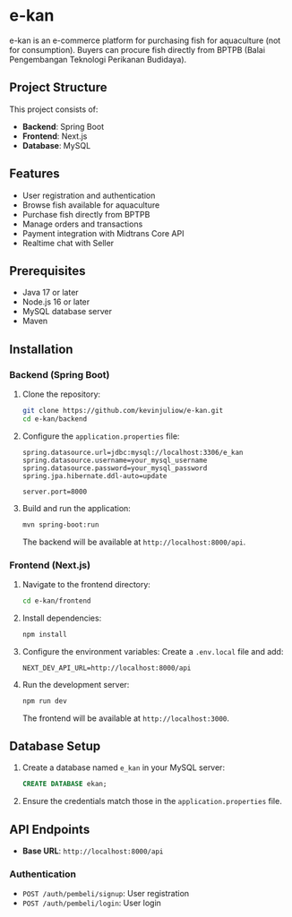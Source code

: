 # e-kan

e-kan is an e-commerce platform for purchasing fish for aquaculture (not for consumption). Buyers can procure fish directly from BPTPB (Balai Pengembangan Teknologi Perikanan Budidaya).

## Project Structure

This project consists of:

- **Backend**: Spring Boot
- **Frontend**: Next.js
- **Database**: MySQL

## Features

- User registration and authentication
- Browse fish available for aquaculture
- Purchase fish directly from BPTPB
- Manage orders and transactions
- Payment integration with Midtrans Core API
- Realtime chat with Seller

## Prerequisites

- Java 17 or later
- Node.js 16 or later
- MySQL database server
- Maven

## Installation

### Backend (Spring Boot)
1. Clone the repository:
   ```bash
   git clone https://github.com/kevinjuliow/e-kan.git
   cd e-kan/backend
   ```

2. Configure the `application.properties` file:
   ```properties
   spring.datasource.url=jdbc:mysql://localhost:3306/e_kan
   spring.datasource.username=your_mysql_username
   spring.datasource.password=your_mysql_password
   spring.jpa.hibernate.ddl-auto=update

   server.port=8000
   ```

3. Build and run the application:
   ```bash
   mvn spring-boot:run
   ```

   The backend will be available at `http://localhost:8000/api`.

### Frontend (Next.js)
1. Navigate to the frontend directory:
   ```bash
   cd e-kan/frontend
   ```

2. Install dependencies:
   ```bash
   npm install
   ```

3. Configure the environment variables:
   Create a `.env.local` file and add:
   ```env
   NEXT_DEV_API_URL=http://localhost:8000/api
   ```

4. Run the development server:
   ```bash
   npm run dev
   ```

   The frontend will be available at `http://localhost:3000`.
    
## Database Setup

1. Create a database named `e_kan` in your MySQL server:
   ```sql
   CREATE DATABASE ekan;
   ```

2. Ensure the credentials match those in the `application.properties` file.

## API Endpoints

- **Base URL**: `http://localhost:8000/api`

### Authentication
- `POST /auth/pembeli/signup`: User registration
- `POST /auth/pembeli/login`: User login


